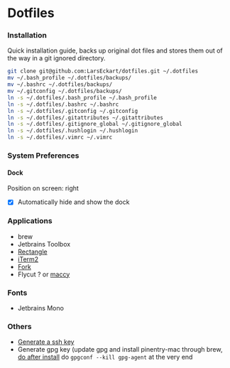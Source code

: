 # Dotfiles

### Installation

Quick installation guide, backs up original dot files and stores them out of the way in a git ignored directory.

```bash
git clone git@github.com:LarsEckart/dotfiles.git ~/.dotfiles
mv ~/.bash_profile ~/.dotfiles/backups/
mv ~/.bashrc ~/.dotfiles/backups/
mv ~/.gitconfig ~/.dotfiles/backups/
ln -s ~/.dotfiles/.bash_profile ~/.bash_profile
ln -s ~/.dotfiles/.bashrc ~/.bashrc
ln -s ~/.dotfiles/.gitconfig ~/.gitconfig
ln -s ~/.dotfiles/.gitattributes ~/.gitattributes
ln -s ~/.dotfiles/.gitignore_global ~/.gitignore_global 
ln -s ~/.dotfiles/.hushlogin ~/.hushlogin 
ln -s ~/.dotfiles/.vimrc ~/.vimrc
```

### System Preferences

#### Dock

Position on screen: right
- [x] Automatically hide and show the dock





### Applications
* brew
* Jetbrains Toolbox
* [Rectangle](https://github.com/rxhanson/Rectangle)
* [iTerm2](https://iterm2.com/)
* [Fork](https://git-fork.com/)
* Flycut ? or [maccy](https://maccy.app/)


### Fonts

* Jetbrains Mono

### Others

* [Generate a ssh key](https://docs.github.com/en/github/authenticating-to-github/generating-a-new-ssh-key-and-adding-it-to-the-ssh-agent)
* Generate gpg key (update gpg and install pinentry-mac through brew, [do after install](https://www.reddit.com/r/emacs/comments/fe165f/pinentry_problems_in_osx/fjlpkqv/?utm_source=reddit&utm_medium=web2x&context=3) do `gpgconf --kill gpg-agent` at the very end
